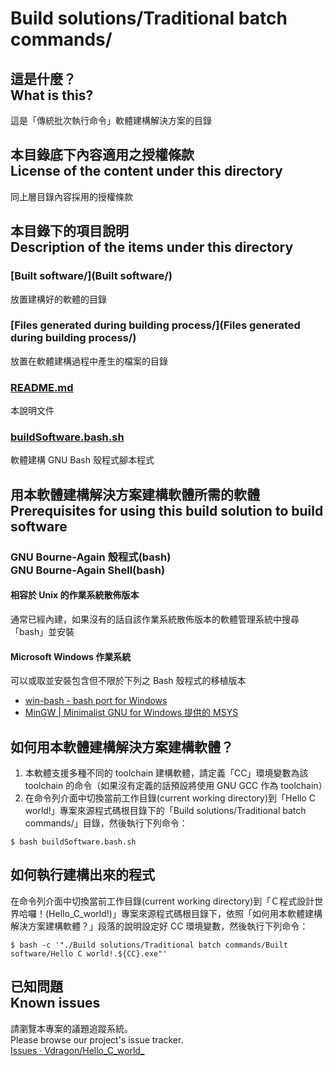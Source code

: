 # Build solutions/Traditional batch commands/
## 這是什麼？<br />What is this?
這是「傳統批次執行命令」軟體建構解決方案的目錄

## 本目錄底下內容適用之授權條款<br />License of the content under this directory
同上層目錄內容採用的授權條款

## 本目錄下的項目說明<br />Description of the items under this directory
### [Built software/](Built software/)
放置建構好的軟體的目錄

### [Files generated during building process/](Files generated during building process/)
放置在軟體建構過程中產生的檔案的目錄

### [README.md](README.md)
本說明文件

### [buildSoftware.bash.sh](buildSoftware.bash.sh)
軟體建構 GNU Bash 殼程式腳本程式

## 用本軟體建構解決方案建構軟體所需的軟體<br />Prerequisites for using this build solution to build software
### GNU Bourne-Again 殼程式(bash)<br />GNU Bourne-Again Shell(bash)
#### 相容於 Unix 的作業系統散佈版本
通常已經內建，如果沒有的話自該作業系統散佈版本的軟體管理系統中搜尋「bash」並安裝

#### Microsoft Windows 作業系統
可以或取並安裝包含但不限於下列之 Bash 殼程式的移植版本

* [win-bash - bash port for Windows](http://win-bash.sourceforge.net/)
* [MinGW | Minimalist GNU for Windows 提供的 MSYS](http://goo.gl/362f)

## 如何用本軟體建構解決方案建構軟體？
1. 本軟體支援多種不同的 toolchain 建構軟體，請定義「CC」環境變數為該 toolchain 的命令（如果沒有定義的話預設將使用 GNU GCC 作為 toolchain）
2. 在命令列介面中切換當前工作目錄(current working directory)到「Hello C world!」專案來源程式碼根目錄下的「Build solutions/Traditional batch commands/」目錄，然後執行下列命令：
```
$ bash buildSoftware.bash.sh
```

## 如何執行建構出來的程式
在命令列介面中切換當前工作目錄(current working directory)到「Ｃ程式設計世界哈囉！(Hello_C_world!)」專案來源程式碼根目錄下，依照「如何用本軟體建構解決方案建構軟體？」段落的說明設定好 CC 環境變數，然後執行下列命令：
```
$ bash -c '"./Build solutions/Traditional batch commands/Built software/Hello C world!.${CC}.exe"'
```

## 已知問題<br />Known issues
請瀏覽本專案的議題追蹤系統。  
Please browse our project's issue tracker.  
[Issues · Vdragon/Hello_C_world_](https://github.com/Vdragon/Hello_C_world_/issues)